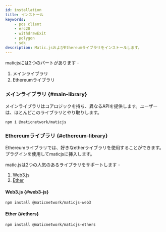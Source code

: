 ```yaml
---
id: installation
title: インストール
keywords:
    - pos client
    - erc20
    - withdrawExit
    - polygon
    - sdk
description: Matic.jsおよびEthereumライブラリをインストールします。
---
```


maticjsには2つのパートがあります -

1. メインライブラリ
2. Ethereumライブラリ

### メインライブラリ {#main-library}

メインライブラリはコアロジックを持ち、異なるAPIを提供します。ユーザーは、ほとんどこのライブラリとやり取りします。

```
npm i @maticnetwork/maticjs
```

### Ethereumライブラリ {#ethereum-library}

Ethereumライブラリでは、好きなetherライブラリを使用することができます。プラグインを使用してmaticjsに挿入します。

matic.jsは2つの人気のあるライブラリをサポートします -

1. [Web3.js](https://web3js.readthedocs.io/)
2. [Ether](https://docs.ethers.io/)

#### Web3.js {#web3-js}

```
npm install @maticnetwork/maticjs-web3
```

#### Ether {#ethers}

```
npm install @maticnetwork/maticjs-ethers
```
